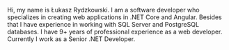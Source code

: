 Hi, my name is Łukasz Rydzkowski. I am a software developer who specializes in creating web applications in .NET Core and Angular.
Besides that I have experience in working with SQL Server and PostgreSQL databases. I have 9+ years of professional experience as a web developer. 
Currently I work as a Senior .NET Developer.
